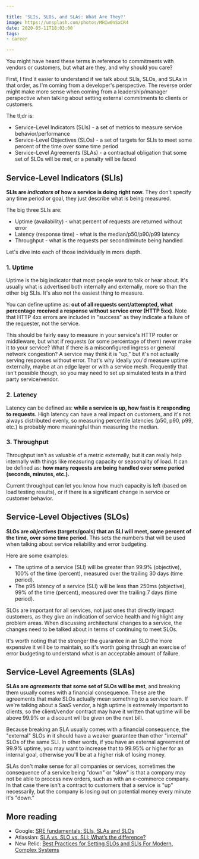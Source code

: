 ```yaml
---

title: 'SLIs, SLOs, and SLAs: What Are They?'
image: https://unsplash.com/photos/MHIw0nSxCR4
date: 2020-05-11T18:03:00
tags:
- career

---
```


You might have heard these terms in reference to commitments with vendors or customers, but what are they, and why should you care?

First, I find it easier to understand if we talk about SLIs, SLOs, and SLAs in that order, as I'm coming from a developer's perspective. The reverse order might make more sense when coming from a leadership/manager perspective when talking about setting external commitments to clients or customers.

The tl;dr is:

- Service-Level Indicators (SLIs) - a set of metrics to measure service behavior/performance
- Service-Level Objectives (SLOs) - a set of targets for SLIs to meet some percent of the time over some time period
- Service-Level Agreements (SLAs) - a contractual obligation that some set of SLOs will be met, or a penalty will be faced

## Service-Level Indicators (SLIs)

**SLIs are _indicators_ of how a service is doing right now.** They don't specify any time period or goal, they just describe what is being measured.

The big three SLIs are:

- Uptime (availability) - what percent of requests are returned without error
- Latency (response time) - what is the median/p50/p90/p99 latency
- Throughput - what is the requests per second/minute being handled

Let's dive into each of those individually in more depth.

### 1. Uptime

Uptime is the big indicator that most people want to talk or hear about. It's usually what is advertised both internally and externally, more so than the other big SLIs. It's also not the easiest thing to measure.

You can define uptime as: **out of all requests sent/attempted, what percentage received a response without service error (HTTP 5xx)**. Note that HTTP 4xx errors are included in "success" as they indicate a failure of the requester, not the service.

This should be fairly easy to measure in your service's HTTP router or middleware, but what if requests (or some percentage of them) never make it to your service? What if there is a misconfigured ingress or general network congestion? A service may think it is "up," but it's not actually serving responses without error. That's why ideally you'd measure uptime externally, maybe at an edge layer or with a service mesh. Frequently that isn't possible though, so you may need to set up simulated tests in a third party service/vendor.

### 2. Latency

Latency can be defined as: **while a service is up, how fast is it responding to requests.** High latency can have a real impact on customers, and it's not always distributed evenly, so measuring percentile latencies (p50, p90, p99, etc.) is probably more meaningful than measuring the median.

### 3. Throughput

Throughput isn't as valuable of a metric externally, but it can really help internally with things like measuring capacity or seasonality of load. It can be defined as: **how many requests are being handled over some period (seconds, minutes, etc.).**

Current throughput can let you know how much capacity is left (based on load testing results), or if there is a significant change in service or customer behavior.

## Service-Level Objectives (SLOs)

**SLOs are _objectives_ (targets/goals) that an SLI will meet, some percent of the time, over some time period.** This sets the numbers that will be used when talking about service reliability and error budgeting.

Here are some examples:

- The uptime of a service (SLI) will be greater than 99.9% (objective), 100% of the time (percent), measured over the trailing 30 days (time period).
- The p95 latency of a service (SLI) will be less than 250ms (objective), 99% of the time (percent), measured over the trailing 7 days (time period).

SLOs are important for all services, not just ones that directly impact customers, as they give an indication of service health and highlight any problem areas. When discussing architectural changes to a service, the changes need to be talked about in terms of continuing to meet SLOs.

It's worth noting that the stronger the guarantee in an SLO the more expensive it will be to maintain, so it's worth going through an exercise of error budgeting to understand what is an acceptable amount of failure.

## Service-Level Agreements (SLAs)

**SLAs are _agreements_ that some set of SLOs will be met**, and breaking them usually comes with a financial consequence. These are the agreements that make SLOs actually mean something to a service team. If we're talking about a SaaS vendor, a high uptime is extremely important to clients, so the client/vendor contract may have it written that uptime will be above 99.9% or a discount will be given on the next bill.

Because breaking an SLA usually comes with a financial consequence, the "external" SLOs in it should have a weaker guarantee than other "internal" SLOs of the same SLI. In other words, if you have an external agreement of 99.9% uptime, you may want to increase that to 99.95% or higher for an internal goal, otherwise you'll be at a higher risk of losing money.

SLAs don't make sense for all companies or services, sometimes the consequence of a service being "down" or "slow" is that a company may not be able to process new orders, such as with an e-commerce company. In that case there isn't a contract to customers that a service is "up" necessarily, but the company is losing out on potential money every minute it's "down."

## More reading

- Google: [SRE fundamentals: SLIs, SLAs and SLOs](https://cloud.google.com/blog/products/gcp/sre-fundamentals-slis-slas-and-slos)
- Atlassian: [SLA vs. SLO vs. SLI: What’s the difference?](https://www.atlassian.com/incident-management/kpis/sla-vs-slo-vs-sli)
- New Relic: [Best Practices for Setting SLOs and SLIs For Modern, Complex Systems](https://blog.newrelic.com/engineering/best-practices-for-setting-slos-and-slis-for-modern-complex-systems/)
